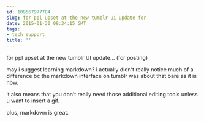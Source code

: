 ```yaml
---
id: 109567977784
slug: for-ppl-upset-at-the-new-tumblr-ui-update-for
date: 2015-01-30 09:34:15 GMT
tags:
- tech support
title: ''
---
```

<p>for ppl upset at the new tumblr UI update&#8230; (for posting)</p>

<p>may i suggest learning markdown? i actually didn&#8217;t really notice much of a difference bc the markdown interface on tumblr was about that bare as it is now.</p>

<p>it also means that you don&#8217;t really need those additional editing tools unless u want to insert a gif.</p>

<p>plus, markdown is great.</p>